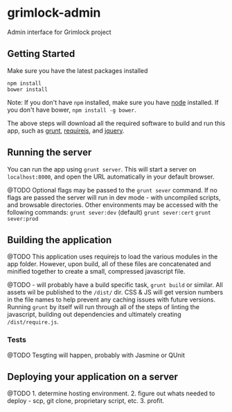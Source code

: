 # grimlock-admin

Admin interface for Grimlock project

## Getting Started

Make sure you have the latest packages installed

```
npm install
bower install
```

Note: If you don't have `npm` installed, make sure you have
[node](http://nodejs.com) installed. If you don't have bower,
`npm install -g bower`.

The above steps will download all the required software to
build and run this app, such as [grunt](http://gruntjs.com),
[requirejs](http://requirejs.org), and [jquery](http://jquery.com).

## Running the server

You can run the app using `grunt server`. This will start a
server on `localhost:8000`, and open the URL automatically in your default
browser.

@TODO
Optional flags may be passed to the `grunt sever` command. If no flags are
passed the server will run in dev mode - with uncompiled scripts, and browsable
directories. Other environments may be accessed with the following commands:
`grunt sever:dev` (default)
`grunt sever:cert`
`grunt sever:prod`


## Building the application

@TODO
This application uses requirejs to load the various modules in
the app folder. However, upon build, all of these files are
concatenated and minified together to create a small, compressed
javascript file.

@TODO - will probably have a build specific task, `grunt build` or similar. All
        assets wil be published to the `/dist/` dir. CSS & JS will get version
        numbers in the file names to help prevent any caching issues with future
        versions.
Running `grunt` by itself will run through all of the steps of
linting the javascript, building out dependencies and ultimately
creating `/dist/require.js`.

### Tests

@TODO Tesgting will happen, probably with Jasmine or QUnit

## Deploying your application on a server

@TODO 1. determine hosting environment. 2. figure out whats needed to
deploy - scp, git clone, proprietary script, etc. 3. profit.
